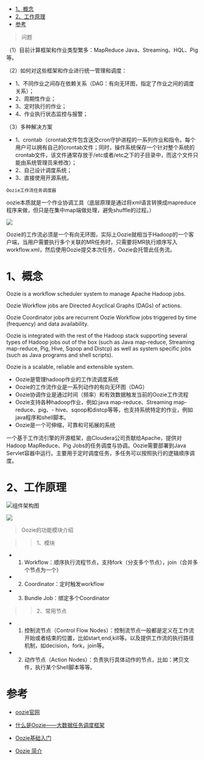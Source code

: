 
<!-- TOC -->

- [1、概念](#1概念)
- [2、工作原理](#2工作原理)
- [参考](#参考)

<!-- /TOC -->

> 问题

（1）目前计算框架和作业类型繁多：MapReduce Java、Streaming、HQL、Pig等。

（2）如何对这些框架和作业进行统一管理和调度：

- 1、不同作业之间存在依赖关系（DAG：有向无环图，指定了作业之间的调度关系）；
- 2、周期性作业；
- 3、定时执行的作业；
- 4、作业执行状态监控与报警；

（3）多种解决方案
- 1、crontab（crontab文件包含送交cron守护进程的一系列作业和指令。每个用户可以拥有自己的crontab文件；同时，操作系统保存一个针对整个系统的crontab文件，该文件通常存放于/etc或者/etc之下的子目录中，而这个文件只能由系统管理员来修改）；
- 2、自己设计调度系统；
- 3、直接使用开源系统。







`Oozie工作流任务调度器`

oozie本质就是一个作业协调工具（底层原理是通过将xml语言转换成mapreduce程序来做，但只是在集中map端做处理，避免shuffle的过程。）

![](../../pic/2020-09-15/2020-09-15-20-29-15.png)

Oozie的工作流必须是一个有向无环图，实际上Oozie就相当于Hadoop的一个客户端，当用户需要执行多个关联的MR任务时，只需要将MR执行顺序写入workflow.xml，然后使用Oozie提交本次任务，Oozie会托管此任务流。





# 1、概念

Oozie is a workflow scheduler system to manage Apache Hadoop jobs.

Oozie Workflow jobs are Directed Acyclical Graphs (DAGs) of actions.

Oozie Coordinator jobs are recurrent Oozie Workflow jobs triggered by time (frequency) and data availability.

Oozie is integrated with the rest of the Hadoop stack supporting several types of Hadoop jobs out of the box (such as Java map-reduce, Streaming map-reduce, Pig, Hive, Sqoop and Distcp) as well as system specific jobs (such as Java programs and shell scripts).

Oozie is a scalable, reliable and extensible system.


- Oozie是管理hadoop作业的工作流调度系统
- Oozie的工作流作业是一系列动作的有向无环图（DAG）
- Oozie协调作业是通过时间（频率）和有效数据触发当前的Oozie工作流程
- Oozie支持各种hadoop作业，例如:java map-reduce、Streaming map-reduce、pig、- hive、sqoop和distcp等等，也支持系统特定的作业，例如java程序和shell脚本。
- Oozie是一个可伸缩，可靠和可拓展的系统



一个基于工作流引擎的开源框架，由Cloudera公司贡献给Apache，提供对Hadoop MapReduce、Pig Jobs的任务调度与协调。Oozie需要部署到Java Servlet容器中运行。主要用于定时调度任务，多任务可以按照执行的逻辑顺序调度。


# 2、工作原理

![组件架构图](../../pic/2020-07-16/2020-07-16-22-10-38.png)



![](../../pic/2020-09-15/2020-09-15-20-23-56.png)







> Oozie的功能模块介绍

>> 1、模块

- 1) Workflow：顺序执行流程节点，支持fork（分支多个节点），join（合并多个节点为一个）
- 2) Coordinator：定时触发workflow
- 3) Bundle Job：绑定多个Coordinator

>> 2、常用节点

- 1) 控制流节点（Control Flow Nodes）：控制流节点一般都是定义在工作流开始或者结束的位置，比如start,end,kill等。以及提供工作流的执行路径机制，如decision，fork，join等。

- 2) 动作节点（Action  Nodes）：负责执行具体动作的节点，比如：拷贝文件，执行某个Shell脚本等等。



# 参考

- [oozie官网](https://oozie.apache.org/)

- [什么是Oozie——大数据任务调度框架](https://blog.csdn.net/TNTZS666/article/details/81915820)

- [Oozie基础入门](https://blog.csdn.net/weixin_39198774/article/details/79412726)

- [Oozie 简介](https://www.infoq.cn/article/introductionOozie)









































